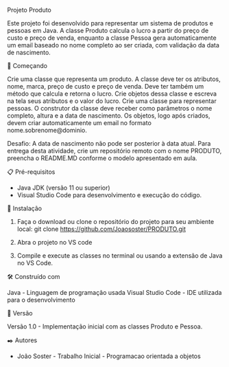 Projeto Produto

Este projeto foi desenvolvido para representar um sistema de produtos e pessoas em Java. A classe Produto calcula o lucro a partir do preço de custo e preço de venda, enquanto a classe Pessoa gera automaticamente um email baseado no nome completo ao ser criada, com validação da data de nascimento.



🚀 Começando

Crie uma classe que representa um produto. A classe deve ter os atributos, nome, marca, preço de custo e preço de venda. Deve ter também um método que calcula e retorna o lucro.
Crie objetos dessa classe e escreva na tela seus atributos e o valor do lucro.
Crie uma classe para representar pessoas. O construtor da classe deve receber como parâmetros o nome completo, altura e a data de nascimento. Os objetos, logo após criados, devem criar automaticamente um email no formato nome.sobrenome@dominio.

Desafio: A data de nascimento não pode ser posterior à data atual.
Para entrega desta atividade, crie um repositório remoto com o nome PRODUTO, preencha o README.MD conforme o modelo apresentado em aula.



📋 Pré-requisitos
- Java JDK (versão 11 ou superior)
- Visual Studio Code para desenvolvimento e execução do código.


🔧 Instalação

1. Faça o download ou clone o repositório do projeto para seu ambiente local:
   git clone https://github.com/Joaososter/PRODUTO.git

2. Abra o projeto no VS code
3. Compile e execute as classes no terminal ou usando a extensão de Java no VS Code.



🛠️ Construído com

Java - Linguagem de programação usada
Visual Studio Code - IDE utilizada para o desenvolvimento


📌 Versão

Versão 1.0 - Implementação inicial com as classes Produto e Pessoa.


✒️ Autores
* João Soster - Trabalho Inicial - Programacao orientada a objetos 
